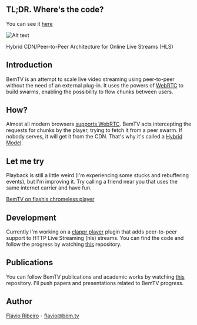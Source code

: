 ## TL;DR. Where's the code?

You can see it [here](http://github.com/bemtv/clappr-p2phls-plugin)

![Alt text](http://bem.tv/static/bemtvgithub.png)

Hybrid CDN/Peer-to-Peer Architecture for Online Live Streams (HLS)


## Introduction

BemTV is an attempt to scale live video streaming using peer-to-peer without the need of an external plug-in. It uses the powers of [WebRTC](http://www.webrtc.org/) to build swarms, enabling the possibility to flow chunks between users.

## How?

Almost all modern browsers [supports WebRTC](http://iswebrtcreadyyet.com/). BemTV acts intercepting the requests for chunks by the player, trying to fetch it from a peer swarm. If nobody serves, it will get it from the CDN. That's why it's called a [Hybrid Model](http://en.wikipedia.org/wiki/Peer-to-peer#Hybrid_models).

## Let me try

Playback is still a little weird (I'm experiencing some stucks and rebuffering events), but I'm improving it. Try calling a friend near you that uses the same internet carrier and have fun.

[BemTV on flashls chromeless player](http://bem.tv/demo.html)


## Development

Currently I'm working on a [clappr player](http://clappr.io) plugin that adds peer-to-peer support to HTTP Live Streaming (hls) streams. You can find the code and follow the progress by watching [this](https://github.com/bemtv/clappr-p2phls-plugin) repository.


## Publications

You can follow BemTV publications and academic works by watching [this](http://github.com/bemtv/publications) repository. I'll push papers and presentations related to BemTV progress.

## Author

[Flávio Ribeiro](http://br.linkedin.com/in/flavioribeiro) - flavio@bem.tv
